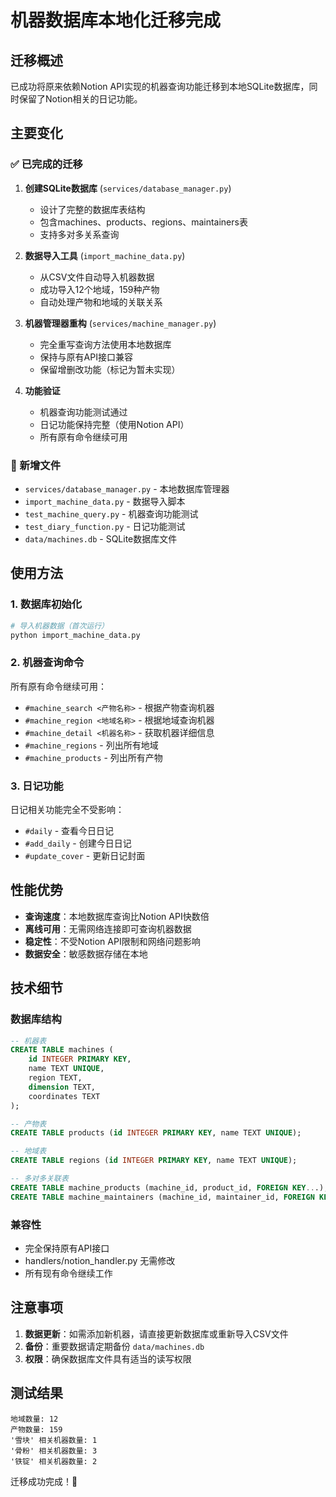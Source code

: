 # 机器数据库本地化迁移完成

## 迁移概述

已成功将原来依赖Notion API实现的机器查询功能迁移到本地SQLite数据库，同时保留了Notion相关的日记功能。

## 主要变化

### ✅ 已完成的迁移

1. **创建SQLite数据库** (`services/database_manager.py`)
   - 设计了完整的数据库表结构
   - 包含machines、products、regions、maintainers表
   - 支持多对多关系查询

2. **数据导入工具** (`import_machine_data.py`)
   - 从CSV文件自动导入机器数据
   - 成功导入12个地域，159种产物
   - 自动处理产物和地域的关联关系

3. **机器管理器重构** (`services/machine_manager.py`)
   - 完全重写查询方法使用本地数据库
   - 保持与原有API接口兼容
   - 保留增删改功能（标记为暂未实现）

4. **功能验证**
   - 机器查询功能测试通过
   - 日记功能保持完整（使用Notion API）
   - 所有原有命令继续可用

### 📁 新增文件

- `services/database_manager.py` - 本地数据库管理器
- `import_machine_data.py` - 数据导入脚本
- `test_machine_query.py` - 机器查询功能测试
- `test_diary_function.py` - 日记功能测试
- `data/machines.db` - SQLite数据库文件

## 使用方法

### 1. 数据库初始化

```bash
# 导入机器数据（首次运行）
python import_machine_data.py
```

### 2. 机器查询命令

所有原有命令继续可用：

- `#machine_search <产物名称>` - 根据产物查询机器
- `#machine_region <地域名称>` - 根据地域查询机器
- `#machine_detail <机器名称>` - 获取机器详细信息
- `#machine_regions` - 列出所有地域
- `#machine_products` - 列出所有产物

### 3. 日记功能

日记相关功能完全不受影响：

- `#daily` - 查看今日日记
- `#add_daily` - 创建今日日记
- `#update_cover` - 更新日记封面

## 性能优势

- **查询速度**：本地数据库查询比Notion API快数倍
- **离线可用**：无需网络连接即可查询机器数据
- **稳定性**：不受Notion API限制和网络问题影响
- **数据安全**：敏感数据存储在本地

## 技术细节

### 数据库结构

```sql
-- 机器表
CREATE TABLE machines (
    id INTEGER PRIMARY KEY,
    name TEXT UNIQUE,
    region TEXT,
    dimension TEXT,
    coordinates TEXT
);

-- 产物表
CREATE TABLE products (id INTEGER PRIMARY KEY, name TEXT UNIQUE);

-- 地域表
CREATE TABLE regions (id INTEGER PRIMARY KEY, name TEXT UNIQUE);

-- 多对多关联表
CREATE TABLE machine_products (machine_id, product_id, FOREIGN KEY...);
CREATE TABLE machine_maintainers (machine_id, maintainer_id, FOREIGN KEY...);
```

### 兼容性

- 完全保持原有API接口
- handlers/notion_handler.py 无需修改
- 所有现有命令继续工作

## 注意事项

1. **数据更新**：如需添加新机器，请直接更新数据库或重新导入CSV文件
2. **备份**：重要数据请定期备份 `data/machines.db`
3. **权限**：确保数据库文件具有适当的读写权限

## 测试结果

```
地域数量: 12
产物数量: 159
'雪块' 相关机器数量: 1
'骨粉' 相关机器数量: 3
'铁锭' 相关机器数量: 2
```

迁移成功完成！🎉